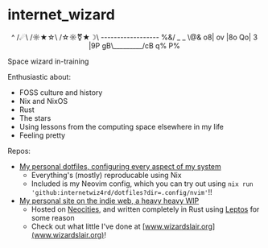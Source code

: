 # internet_wizard

<div style="text-align: center;">
        ^        
       /☄\       
      /☼★☆\      
     /☆☼⚧★☽\     
------------------
 %&/ _     _ \@& 
 o8|   ov    |8o 
 Qo|     3   |9P 
 gB\_________/cB
 q%            P%

</div>

Space wizard in-training

Enthusiastic about:

- FOSS culture and history
- Nix and NixOS
- Rust
- The stars
- Using lessons from the computing space elsewhere in my life
- Feeling pretty

Repos:

- [My personal dotfiles, configuring every aspect of my system](https://github.com/internetwiz4rd/dotfiles)
  - Everything's (mostly) reproducable using Nix
  - Included is my Neovim config, which you can try out using `nix run 'github:internetwiz4rd/dotfiles?dir=.config/nvim'`!!
- [My personal site on the indie web, a heavy heavy WIP](https://github.com/internetwiz4rd/wizards-lair)
  - Hosted on [Neocities](https://neocities.org/), and written completely in Rust using [Leptos](https://leptos.dev/) for some reason
  - Check out what little I've done at [www.wizardslair.org](www.wizardslair.org)!

